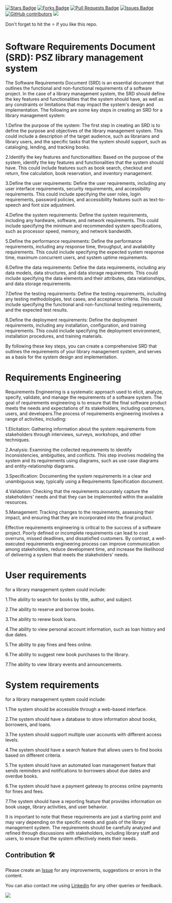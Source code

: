 <a href="https://github.com/drshahizan/software-engineering/stargazers"><img src="https://img.shields.io/github/stars/drshahizan/software-engineering" alt="Stars Badge"/></a>
<a href="https://github.com/drshahizan/software-engineering/network/members"><img src="https://img.shields.io/github/forks/drshahizan/software-engineering" alt="Forks Badge"/></a>
<a href="https://github.com/drshahizan/software-engineering/pulls"><img src="https://img.shields.io/github/issues-pr/drshahizan/software-engineering" alt="Pull Requests Badge"/></a>
<a href="https://github.com/drshahizan/software-engineering"><img src="https://img.shields.io/github/issues/drshahizan/software-engineering" alt="Issues Badge"/></a>
<a href="https://github.com/drshahizan/software-engineering/graphs/contributors"><img alt="GitHub contributors" src="https://img.shields.io/github/contributors/drshahizan/software-engineering?color=2b9348"></a>
![](https://visitor-badge.glitch.me/badge?page_id=drshahizan/software-engineering)

Don't forget to hit the :star: if you like this repo.

# Software Requirements Document (SRD): PSZ library management system

The Software Requirements Document (SRD) is an essential document that outlines the functional and non-functional requirements of a software project. In the case of a library management system, the SRD should define the key features and functionalities that the system should have, as well as any constraints or limitations that may impact the system's design and implementation. The following are some key steps in creating an SRD for a library management system:

1.Define the purpose of the system: The first step in creating an SRD is to define the purpose and objectives of the library management system. This could include a description of the target audience, such as librarians and library users, and the specific tasks that the system should support, such as cataloging, lending, and tracking books.

2.Identify the key features and functionalities: Based on the purpose of the system, identify the key features and functionalities that the system should have. This could include features such as book search, checkout and return, fine calculation, book reservation, and inventory management.

3.Define the user requirements: Define the user requirements, including any user interface requirements, security requirements, and accessibility requirements. This could include specifying the user roles, login requirements, password policies, and accessibility features such as text-to-speech and font size adjustment.

4.Define the system requirements: Define the system requirements, including any hardware, software, and network requirements. This could include specifying the minimum and recommended system specifications, such as processor speed, memory, and network bandwidth.

5.Define the performance requirements: Define the performance requirements, including any response time, throughput, and availability requirements. This could include specifying the expected system response time, maximum concurrent users, and system uptime requirements.

6.Define the data requirements: Define the data requirements, including any data models, data structures, and data storage requirements. This could include specifying the data elements and their attributes, data relationships, and data storage requirements.

7.Define the testing requirements: Define the testing requirements, including any testing methodologies, test cases, and acceptance criteria. This could include specifying the functional and non-functional testing requirements, and the expected test results.

8.Define the deployment requirements: Define the deployment requirements, including any installation, configuration, and training requirements. This could include specifying the deployment environment, installation procedures, and training materials.

By following these key steps, you can create a comprehensive SRD that outlines the requirements of your library management system, and serves as a basis for the system design and implementation.

<h1> Requirements Engineering </h1>

Requirements Engineering is a systematic approach used to elicit, analyze, specify, validate, and manage the requirements of a software system. The goal of requirements engineering is to ensure that the final software product meets the needs and expectations of its stakeholders, including customers, users, and developers.The process of requirements engineering involves a range of activities, including:

1.Elicitation: Gathering information about the system requirements from stakeholders through interviews, surveys, workshops, and other techniques.

2.Analysis: Examining the collected requirements to identify inconsistencies, ambiguities, and conflicts. This step involves modeling the system and its requirements using diagrams, such as use case diagrams and entity-relationship diagrams.

3.Specification: Documenting the system requirements in a clear and unambiguous way, typically using a Requirements Specification document.

4.Validation: Checking that the requirements accurately capture the stakeholders' needs and that they can be implemented within the available resources.

5.Management: Tracking changes to the requirements, assessing their impact, and ensuring that they are incorporated into the final product.

Effective requirements engineering is critical to the success of a software project. Poorly defined or incomplete requirements can lead to cost overruns, missed deadlines, and dissatisfied customers. By contrast, a well-executed requirements engineering process can improve communication among stakeholders, reduce development time, and increase the likelihood of delivering a system that meets the stakeholders' needs.

<h1>User requirements</h1> for a library management system could include:

1.The ability to search for books by title, author, and subject.

2.The ability to reserve and borrow books.

3.The ability to renew book loans.

4.The ability to view personal account information, such as loan history and due dates.

5.The ability to pay fines and fees online.

6.The ability to suggest new book purchases to the library.

7.The ability to view library events and announcements.

<h1>System requirements</h1> for a library management system could include:

1.The system should be accessible through a web-based interface.

2.The system should have a database to store information about books, borrowers, and loans.

3.The system should support multiple user accounts with different access levels.

4.The system should have a search feature that allows users to find books based on different criteria.

5.The system should have an automated loan management feature that sends reminders and notifications to borrowers about due dates and overdue books.

6.The system should have a payment gateway to process online payments for fines and fees.

7.The system should have a reporting feature that provides information on book usage, library activities, and user behavior.

It is important to note that these requirements are just a starting point and may vary depending on the specific needs and goals of the library management system. The requirements should be carefully analyzed and refined through discussions with stakeholders, including library staff and users, to ensure that the system effectively meets their needs.

## Contribution 🛠️
Please create an [Issue](https://github.com/drshahizan/software-engineering/issues) for any improvements, suggestions or errors in the content.

You can also contact me using [Linkedin](https://www.linkedin.com/in/drshahizan/) for any other queries or feedback.

![](https://visitor-badge.glitch.me/badge?page_id=drshahizan)




